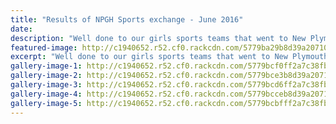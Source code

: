 ```yaml
---
title: "Results of NPGH Sports exchange - June 2016"
date: 
description: "Well done to our girls sports teams that went to New Plymouth Girls High school yesterday, Wednesday 29 June for an inter school..  photo's to follow.."
featured-image: http://c1940652.r52.cf0.rackcdn.com/5779ba29b8d39a20710004f3/13567115_629272293888547_8660021468943798487_n.jpg
excerpt: "Well done to our girls sports teams that went to New Plymouth Girls High school yesterday, Wednesday 29 June for an inter school..  photo's to follow.."
gallery-image-1: http://c1940652.r52.cf0.rackcdn.com/5779bcf0ff2a7c38fb000519/13567407_629272337221876_235500153812209978_n.jpg
gallery-image-2: http://c1940652.r52.cf0.rackcdn.com/5779bce3b8d39a2071000513/13567115_629272293888547_8660021468943798487_n.jpg
gallery-image-3: http://c1940652.r52.cf0.rackcdn.com/5779bcd6ff2a7c38fb000517/13557918_629272507221859_6096289043375628629_n.jpg
gallery-image-4: http://c1940652.r52.cf0.rackcdn.com/5779bcceb8d39a2071000511/13533302_629272353888541_7986125447819039969_n.jpg
gallery-image-5: http://c1940652.r52.cf0.rackcdn.com/5779bcbfff2a7c38fb000515/13533001_629272553888521_5363114332029798845_n.jpg
---
```

